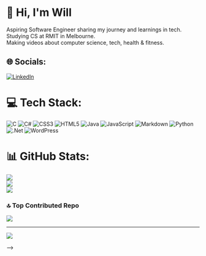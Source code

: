 # 💫 Hi, I'm Will 
Aspiring Software Engineer sharing my journey and learnings in tech. <br>Studying CS at RMIT in Melbourne. <br>Making videos about computer science, tech, health & fitness. 


## 🌐 Socials:
[![LinkedIn](https://img.shields.io/badge/LinkedIn-%230077B5.svg?logo=linkedin&logoColor=white)](https://linkedin.com/in/www.linkedin.com/in/will-jackson-martin-89833219b) 

# 💻 Tech Stack:
![C](https://img.shields.io/badge/c-%2300599C.svg?style=for-the-badge&logo=c&logoColor=white) ![C#](https://img.shields.io/badge/c%23-%23239120.svg?style=for-the-badge&logo=csharp&logoColor=white) ![CSS3](https://img.shields.io/badge/css3-%231572B6.svg?style=for-the-badge&logo=css3&logoColor=white) ![HTML5](https://img.shields.io/badge/html5-%23E34F26.svg?style=for-the-badge&logo=html5&logoColor=white) ![Java](https://img.shields.io/badge/java-%23ED8B00.svg?style=for-the-badge&logo=openjdk&logoColor=white) ![JavaScript](https://img.shields.io/badge/javascript-%23323330.svg?style=for-the-badge&logo=javascript&logoColor=%23F7DF1E) ![Markdown](https://img.shields.io/badge/markdown-%23000000.svg?style=for-the-badge&logo=markdown&logoColor=white) ![Python](https://img.shields.io/badge/python-3670A0?style=for-the-badge&logo=python&logoColor=ffdd54) ![.Net](https://img.shields.io/badge/.NET-5C2D91?style=for-the-badge&logo=.net&logoColor=white) ![WordPress](https://img.shields.io/badge/WordPress-%23117AC9.svg?style=for-the-badge&logo=WordPress&logoColor=white)
# 📊 GitHub Stats:
![](https://github-readme-stats.vercel.app/api?username=willjacksonmartin&theme=dark&hide_border=false&include_all_commits=false&count_private=false)<br/>
![](https://github-readme-streak-stats.herokuapp.com/?user=willjacksonmartin&theme=dark&hide_border=false)<br/>
![](https://github-readme-stats.vercel.app/api/top-langs/?username=willjacksonmartin&theme=dark&hide_border=false&include_all_commits=false&count_private=false&layout=compact)

### 🔝 Top Contributed Repo
![](https://github-contributor-stats.vercel.app/api?username=willjacksonmartin&limit=5&theme=dark&combine_all_yearly_contributions=true)

---
[![](https://visitcount.itsvg.in/api?id=willjacksonmartin&icon=0&color=0)](https://visitcount.itsvg.in)

<!-- Proudly created with GPRM ( https://gprm.itsvg.in ) -->
-->
